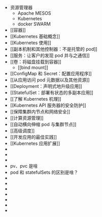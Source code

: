 - 资源管理器
	- Apache MESOS
	- Kubernetes
	- docker SWARM
- [[容器]]
- [[Kubernetes 基础概念]]
- [[Kubernetes 使用]]
- [[副本机制和其他控制器：不是托管的 pod]]
- [[服务：让客户的发现 pod 并与之通信]]
- [[卷：将磁盘挂载到容器]]
	- [[bind mount]]
- [[ConfigMap 和 Secret：配置应用程序]]
- [[从应用访问 pod 元数据以及其他资源]]
- [[Deployment：声明式地升级应用]]
- [[StatefulSet：部署有状态的多副本应用]]
- [[了解 Kubernetes 机理]]
- [[Kubernetes API 服务器的安全防护]]
- [[保障集群内节点和网络安全]]
- [[计算资源管理]]
- [[自动横向伸缩 pod 与集群节点]]
- [[高级调度]]
- [[开发应用的最佳实践]]
- [[Kubernetes 应用扩展]]
-
-
-
- pv、pvc 是啥
- pod 和 statefulSets 的区别是啥？
-
-
-
-
-
-
-